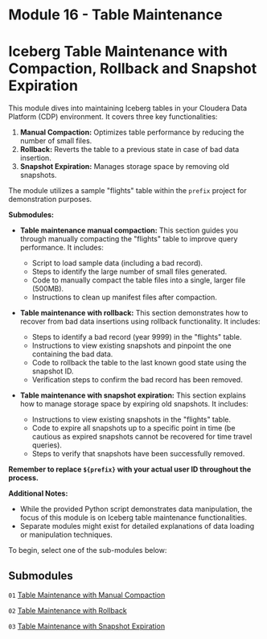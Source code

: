# Module 16 - Table Maintenance

# Iceberg Table Maintenance with Compaction, Rollback and Snapshot Expiration

This module dives into maintaining Iceberg tables in your Cloudera Data Platform (CDP) environment. It covers three key functionalities:

1. **Manual Compaction:** Optimizes table performance by reducing the number of small files.
2. **Rollback:** Reverts the table to a previous state in case of bad data insertion.
3. **Snapshot Expiration:** Manages storage space by removing old snapshots.

The module utilizes a sample "flights" table within the `prefix` project for demonstration purposes.

**Submodules:**

- **Table maintenance manual compaction:** This section guides you through manually compacting the "flights" table to improve query performance. It includes:
    
    - Script to load sample data (including a bad record).
    - Steps to identify the large number of small files generated.
    - Code to manually compact the table files into a single, larger file (500MB).
    - Instructions to clean up manifest files after compaction.
- **Table maintenance with rollback:** This section demonstrates how to recover from bad data insertions using rollback functionality. It includes:
    
    - Steps to identify a bad record (year 9999) in the "flights" table.
    - Instructions to view existing snapshots and pinpoint the one containing the bad data.
    - Code to rollback the table to the last known good state using the snapshot ID.
    - Verification steps to confirm the bad record has been removed.
- **Table maintenance with snapshot expiration:** This section explains how to manage storage space by expiring old snapshots. It includes:
    
    - Instructions to view existing snapshots in the "flights" table.
    - Code to expire all snapshots up to a specific point in time (be cautious as expired snapshots cannot be recovered for time travel queries).
    - Steps to verify that snapshots have been successfully removed.

**Remember to replace `${prefix}` with your actual user ID throughout the process.**

**Additional Notes:**

- While the provided Python script demonstrates data manipulation, the focus of this module is on Iceberg table maintenance functionalities.
- Separate modules might exist for detailed explanations of data loading or manipulation techniques.

To begin, select one of the sub-modules below:

## Submodules

`01` [Table Maintenance with Manual Compaction](01_table_maintenance_manual_compaction.md)

`02` [Table Maintenance with Rollback](02_table_maintenance_rollback.md)

`03` [Table Maintenance with Snapshot Expiration](03_table_maintenance_snapshot_expiration.md)
